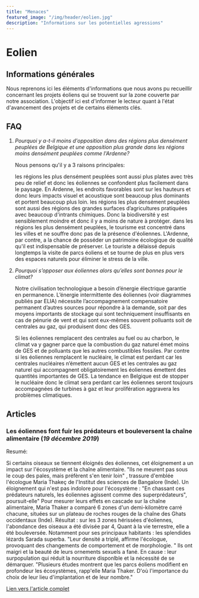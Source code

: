 ```yaml
---
title: "Menaces"
featured_image: "/img/header/eolien.jpg"
description: "Informations sur les potentielles agressions"
---
```


# Eolien

## Informations générales

Nous reprenons ici les éléments d'informations que nous avons pu recueillir concernant
les projets éoliens qui se trouvent sur la zone couverte par notre association.
L'objectif ici est d'informer le lecteur quant à l'état d'avancement des projets et de certains éléments clés.

## FAQ

1. *Pourquoi y a-t-il moins d'opposition dans des régions plus densément peuplées de Belgique et une opposition plus grande dans les régions moins densément peuplées comme l'Ardenne?*

	Nous pensons qu'il y a 3 raisons principales:

	les régions les plus densément peuplées sont aussi plus plates avec très peu de relief et donc
	les éoliennes se confondent plus facilement dans le paysage.
	En Ardenne, les endroits favorables sont sur les hauteurs et donc leurs impacts visuel
	et acoustique sont beaucoup plus dominants et portent beaucoup plus loin.
	les régions les plus densément peuplées sont aussi des régions des grandes surfaces
	d’agricultures pratiquées avec beaucoup d'intrants chimiques. Donc la biodiversité y est
	sensiblement moindre et donc il y a moins de nature à protéger.
	dans les régions les plus densément peuplées, le tourisme est concentré dans
	les villes et ne souffre donc pas de la présence d'éoliennes.
	L'Ardenne, par contre, a la chance de posséder un patrimoine écologique de qualité
	qu'il est indispensable de préserver. Le touriste a délaissé depuis longtemps la visite
	de parcs éoliens et se tourne de plus en plus vers des espaces naturels pour éliminer le stress de la ville.

2. *Pourquoi s’opposer aux éoliennes alors qu’elles sont bonnes pour le climat?*

	Notre civilisation technologique a besoin d’énergie électrique garantie en permanence.
	L’énergie intermittente des éoliennes (voir diagrammes publiés par ELIA) nécessite l’accompagnement
	compensatoire permanent d’autres sources pour répondre à la demande, soit par des moyens importants de
	stockage qui sont techniquement insuffisants en cas de pénurie de vent et qui sont eux-mêmes souvent polluants
	soit de centrales au gaz, qui produisent donc des GES.

	Si les éoliennes remplacent des centrales au fuel ou au charbon, le climat va y gagner parce que la combustion du gaz naturel émet moins de GES et de polluants que les autres combustibles fossiles.
	Par contre si les éoliennes remplacent le nucléaire, le climat est perdant car les centrales nucléaires n’émettent aucun GES et les centrales au gaz naturel qui accompagnent obligatoirement les éoliennes émettent des quantités importantes de GES.
	La tendance en Belgique est de stopper le nucléaire donc le climat sera perdant car les éoliennes seront toujours accompagnées de turbines à gaz et leur prolifération aggravera les problèmes climatiques.

## Articles

### Les éoliennes font fuir les prédateurs et bouleversent la chaîne alimentaire (*19 décembre 2019*)

Resumé:

Si certains oiseaux se tiennent éloignés des éoliennes, cet éloignement a un impact sur l'écosystème et la chaîne alimentaire.
"Ils ne meurent pas sous le coup des pales, mais préfèrent s'en tenir loin" , trassure d'emblée l'écologue Maria Thakeç de l'Institut des sciences de Bangalore (Inde). Un éloignement qui n'est pas indolore pour l'écosystème : "En chassant ces prédateurs naturels, les éoliennes agissent comme des superprédateurs", poursuit-elle" Pour mesurer leurs effets en cascade sur la chaîne alimentaire, Maria Thaker a comparé 6 zones d'un demi-kilomètre carré chacune, situées sur un plateau de roches rouges de la chaîne des Ghats occidentaux (Inde). Résultat : sur les 3 zones hérissées d'éoliennes, I'abondance des oiseaux a été divisée par 4, Quant à la vie terrestre, elle a été bouleversée. Notamment pour ses principaux habitants : les splendides lézards Sarada superba. "Leur densité a triplé, affirme l'écologue, provoquant des changements de comportement et de morphologie. " Ils ont maigri et la beauté de leurs ornements sexuels a fané. En cause : leur surpopulation qui réduit la nourriture disponlble et la nécessité de se démarquer. "Plusieurs études montrent que les parcs éoliens modifient en profondeur les écosystèmes, rapp'elle Maria Thaker. D'où I'importance du choix de leur lieu d'implantation et de leur nombre."

[Lien vers l'article complet](https://www.science-et-vie.com/nature-et-enviro/ecologie-les-eoliennes-font-fuir-les-predateurs-et-bouleversent-la-chaine-alimen-47215)

<!-- 1- Page d'accueil ''MENACES'' :
-Ajouter sous le bandeau, en guise d'introduction :
En plus de l'emprise grandissante de l'habitat humain, comme un peu partout en zone rurale, plusieurs projets de parcs éoliens représentent des menaces très inquiétantes car particulièrement dommageables pour la biodiversité locale.
-puis mettre en gras   >  MENACES   DES   EOLIENNES   <
-annoncer sur le même pied les 4 chapitres-onglets suivants qui renvoient à leurs pages respectives :
    - Informations générales : cliquez ici pour en savoir plus
    - Projet d'Hemroulle : cliquez ici pour en savoir plus
    - Projet de Longchamps : cliquez ici pour en savoir plus
    - Projet de Mabompré : cliquez ici pour en savoir plus


2- Peux-tu reprendre les 2 vidéos et la photo de Jean-Philippe avec leurs commentaires de mon email du 14 avril et les placer dans MENACES / Longchamps / Preuves, en 1ère place avant la photo de G. Deumer.

3- En attaché, quelques photos de petite avifaune -->
